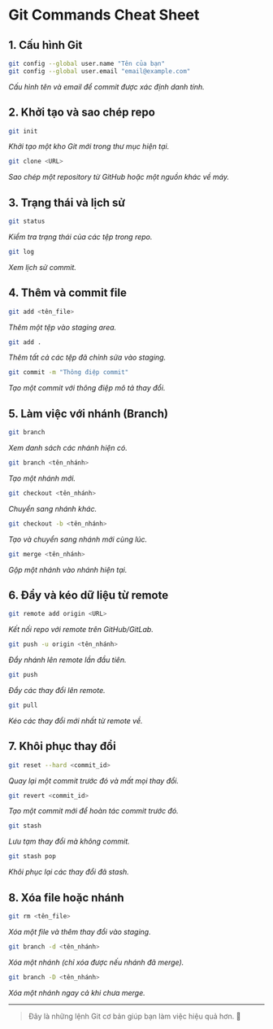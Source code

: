 # Git Commands Cheat Sheet

## 1. Cấu hình Git
```sh
git config --global user.name "Tên của bạn"
git config --global user.email "email@example.com"
```
*Cấu hình tên và email để commit được xác định danh tính.*

## 2. Khởi tạo và sao chép repo
```sh
git init
```
*Khởi tạo một kho Git mới trong thư mục hiện tại.*

```sh
git clone <URL>
```
*Sao chép một repository từ GitHub hoặc một nguồn khác về máy.*

## 3. Trạng thái và lịch sử
```sh
git status
```
*Kiểm tra trạng thái của các tệp trong repo.*

```sh
git log
```
*Xem lịch sử commit.*

## 4. Thêm và commit file
```sh
git add <tên_file>
```
*Thêm một tệp vào staging area.*

```sh
git add .
```
*Thêm tất cả các tệp đã chỉnh sửa vào staging.*

```sh
git commit -m "Thông điệp commit"
```
*Tạo một commit với thông điệp mô tả thay đổi.*

## 5. Làm việc với nhánh (Branch)
```sh
git branch
```
*Xem danh sách các nhánh hiện có.*

```sh
git branch <tên_nhánh>
```
*Tạo một nhánh mới.*

```sh
git checkout <tên_nhánh>
```
*Chuyển sang nhánh khác.*

```sh
git checkout -b <tên_nhánh>
```
*Tạo và chuyển sang nhánh mới cùng lúc.*

```sh
git merge <tên_nhánh>
```
*Gộp một nhánh vào nhánh hiện tại.*

## 6. Đẩy và kéo dữ liệu từ remote
```sh
git remote add origin <URL>
```
*Kết nối repo với remote trên GitHub/GitLab.*

```sh
git push -u origin <tên_nhánh>
```
*Đẩy nhánh lên remote lần đầu tiên.*

```sh
git push
```
*Đẩy các thay đổi lên remote.*

```sh
git pull
```
*Kéo các thay đổi mới nhất từ remote về.*

## 7. Khôi phục thay đổi
```sh
git reset --hard <commit_id>
```
*Quay lại một commit trước đó và mất mọi thay đổi.*

```sh
git revert <commit_id>
```
*Tạo một commit mới để hoàn tác commit trước đó.*

```sh
git stash
```
*Lưu tạm thay đổi mà không commit.*

```sh
git stash pop
```
*Khôi phục lại các thay đổi đã stash.*

## 8. Xóa file hoặc nhánh
```sh
git rm <tên_file>
```
*Xóa một file và thêm thay đổi vào staging.*

```sh
git branch -d <tên_nhánh>
```
*Xóa một nhánh (chỉ xóa được nếu nhánh đã merge).*

```sh
git branch -D <tên_nhánh>
```
*Xóa một nhánh ngay cả khi chưa merge.*

---

> Đây là những lệnh Git cơ bản giúp bạn làm việc hiệu quả hơn. 🚀
